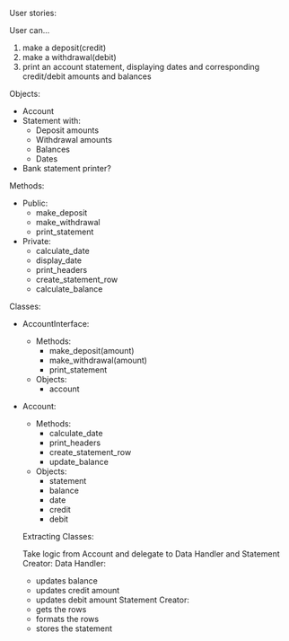 User stories:

User can...
1) make a deposit(credit)
2) make a withdrawal(debit)
3) print an account statement, displaying dates and corresponding credit/debit amounts and balances

Objects:

* Account
* Statement with:
  - Deposit amounts
  - Withdrawal amounts
  - Balances
  - Dates
* Bank statement printer?

Methods:

* Public:
  - make_deposit
  - make_withdrawal
  - print_statement
* Private:
  - calculate_date
  - display_date
  - print_headers
  - create_statement_row
  - calculate_balance

Classes:

* AccountInterface:
  -  Methods:
      - make_deposit(amount)
      - make_withdrawal(amount)
      - print_statement
  - Objects:
      - account

* Account:
  - Methods:
    - calculate_date
    - print_headers
    - create_statement_row
    - update_balance
  * Objects:
    - statement
    - balance
    - date
    - credit
    - debit

  Extracting Classes:

  Take logic from Account and delegate to Data Handler and Statement Creator:
  Data Handler:
  - updates balance
  - updates credit amount
  - updates debit amount
  Statement Creator:
  - gets the rows
  - formats the rows
  - stores the statement
